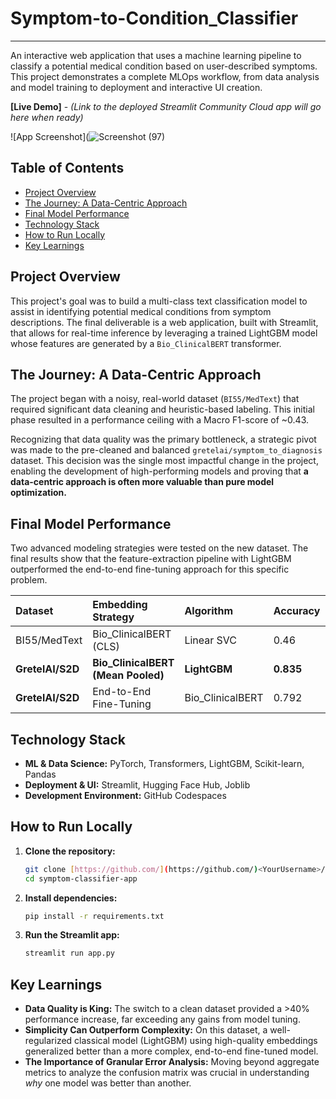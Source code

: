 # Symptom-to-Condition_Classifier
---
An interactive web application that uses a machine learning pipeline to classify a potential medical condition based on user-described symptoms. This project demonstrates a complete MLOps workflow, from data analysis and model training to deployment and interactive UI creation.

**[Live Demo]** - *(Link to the deployed Streamlit Community Cloud app will go here when ready)*

![App Screenshot](![Screenshot (97)](https://github.com/user-attachments/assets/183952c1-d23d-4301-9c6e-c62140ec880e)

## Table of Contents
- [Project Overview](#project-overview)
- [The Journey: A Data-Centric Approach](#the-journey-a-data-centric-approach)
- [Final Model Performance](#final-model-performance)
- [Technology Stack](#technology-stack)
- [How to Run Locally](#how-to-run-locally)
- [Key Learnings](#key-learnings)

## Project Overview

This project's goal was to build a multi-class text classification model to assist in identifying potential medical conditions from symptom descriptions. The final deliverable is a web application, built with Streamlit, that allows for real-time inference by leveraging a trained LightGBM model whose features are generated by a `Bio_ClinicalBERT` transformer.

## The Journey: A Data-Centric Approach

The project began with a noisy, real-world dataset (`BI55/MedText`) that required significant data cleaning and heuristic-based labeling. This initial phase resulted in a performance ceiling with a Macro F1-score of ~0.43.

Recognizing that data quality was the primary bottleneck, a strategic pivot was made to the pre-cleaned and balanced `gretelai/symptom_to_diagnosis` dataset. This decision was the single most impactful change in the project, enabling the development of high-performing models and proving that **a data-centric approach is often more valuable than pure model optimization.**

## Final Model Performance

Two advanced modeling strategies were tested on the new dataset. The final results show that the feature-extraction pipeline with LightGBM outperformed the end-to-end fine-tuning approach for this specific problem.

| **Dataset** | **Embedding Strategy** | **Algorithm** | **Accuracy** | **Macro F1** |
| :--------------- | :------------------------------- | :----------------- | :----------- | :----------- |
| BI55/MedText     | Bio_ClinicalBERT (CLS)           | Linear SVC         | 0.46         | 0.43         |
| **GretelAI/S2D** | **Bio_ClinicalBERT (Mean Pooled)** | **LightGBM** | **0.835** | **0.834** |
| **GretelAI/S2D** | End-to-End Fine-Tuning           | Bio_ClinicalBERT   | 0.792        | 0.764        |


## Technology Stack

- **ML & Data Science:** PyTorch, Transformers, LightGBM, Scikit-learn, Pandas
- **Deployment & UI:** Streamlit, Hugging Face Hub, Joblib
- **Development Environment:** GitHub Codespaces

## How to Run Locally

1.  **Clone the repository:**
    ```bash
    git clone [https://github.com/](https://github.com/)<YourUsername>/symptom-classifier-app.git
    cd symptom-classifier-app
    ```

2.  **Install dependencies:**
    ```bash
    pip install -r requirements.txt
    ```

3.  **Run the Streamlit app:**
    ```bash
    streamlit run app.py
    ```

## Key Learnings

- **Data Quality is King:** The switch to a clean dataset provided a >40% performance increase, far exceeding any gains from model tuning.
- **Simplicity Can Outperform Complexity:** On this dataset, a well-regularized classical model (LightGBM) using high-quality embeddings generalized better than a more complex, end-to-end fine-tuned model.
- **The Importance of Granular Error Analysis:** Moving beyond aggregate metrics to analyze the confusion matrix was crucial in understanding *why* one model was better than another.


